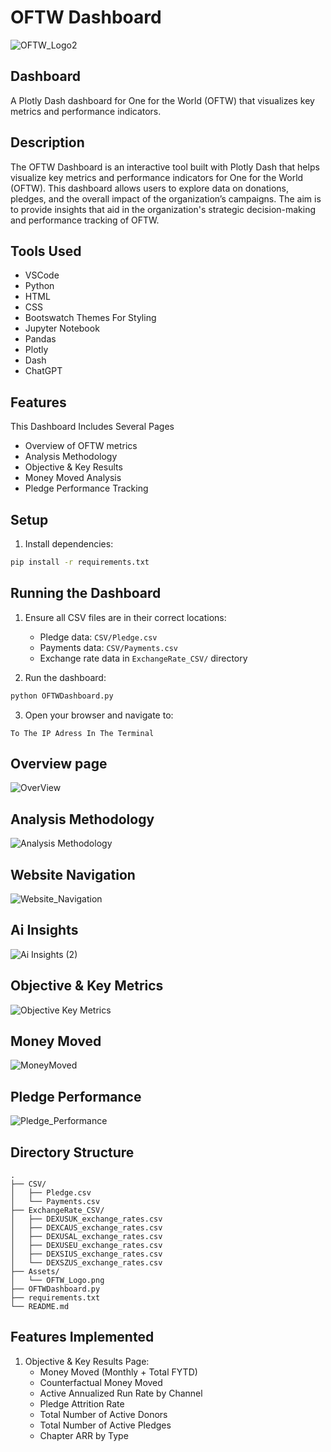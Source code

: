 # OFTW Dashboard
![OFTW_Logo2](https://github.com/user-attachments/assets/1c7e5d59-76a2-4802-bd48-2920c54359ff)

## Dashboard
A Plotly Dash dashboard for One for the World (OFTW) that visualizes key metrics and performance indicators.

## Description

The OFTW Dashboard is an interactive tool built with Plotly Dash that helps visualize key metrics and performance indicators for One for the World (OFTW). This dashboard allows users to explore data on donations, pledges, and the overall impact of the organization’s campaigns. The aim is to provide insights that aid in the organization's strategic decision-making and performance tracking of OFTW.

## Tools Used
- VSCode
- Python
- HTML
- CSS
- Bootswatch Themes For Styling
- Jupyter Notebook
- Pandas
- Plotly
- Dash
- ChatGPT

## Features

This Dashboard Includes Several Pages
- Overview of OFTW metrics
- Analysis Methodology
- Objective & Key Results
- Money Moved Analysis
- Pledge Performance Tracking

## Setup
1. Install dependencies:
```bash
pip install -r requirements.txt
```

## Running the Dashboard

1. Ensure all CSV files are in their correct locations:
   - Pledge data: `CSV/Pledge.csv`
   - Payments data: `CSV/Payments.csv`
   - Exchange rate data in `ExchangeRate_CSV/` directory

2. Run the dashboard:
```bash
python OFTWDashboard.py
```

3. Open your browser and navigate to:
```
To The IP Adress In The Terminal
```
## Overview page
![OverView](https://github.com/user-attachments/assets/b74d34e3-4c48-44ac-9ef6-a848d2b3cd7f)
## Analysis Methodology
![Analysis   Methodology](https://github.com/user-attachments/assets/b54d8a2a-0280-44e9-b275-04d5dced8c23)
## Website Navigation
![Website_Navigation](https://github.com/user-attachments/assets/1fc1df33-6a3e-4ac8-8b61-896a12cd3e2a)
## Ai Insights
![Ai Insights (2)](https://github.com/user-attachments/assets/207abaa9-f0ec-408c-bfa5-6acf74212494)
## Objective & Key Metrics
![Objective   Key Metrics](https://github.com/user-attachments/assets/4087fdc1-4aa1-414e-b32d-79cb3c430a79)
## Money Moved
![MoneyMoved](https://github.com/user-attachments/assets/482c1b16-bc68-4dd3-9605-306e688b9971)
## Pledge Performance
![Pledge_Performance](https://github.com/user-attachments/assets/244acd7a-45c9-4b1b-b256-74f63c0c0337)


## Directory Structure

```
.
├── CSV/
│   ├── Pledge.csv
│   └── Payments.csv
├── ExchangeRate_CSV/
│   ├── DEXUSUK_exchange_rates.csv
│   ├── DEXCAUS_exchange_rates.csv
│   ├── DEXUSAL_exchange_rates.csv
│   ├── DEXUSEU_exchange_rates.csv
│   ├── DEXSIUS_exchange_rates.csv
│   └── DEXSZUS_exchange_rates.csv
├── Assets/
│   └── OFTW_Logo.png
├── OFTWDashboard.py
├── requirements.txt
└── README.md
```

## Features Implemented

1. Objective & Key Results Page:
   - Money Moved (Monthly + Total FYTD)
   - Counterfactual Money Moved
   - Active Annualized Run Rate by Channel
   - Pledge Attrition Rate
   - Total Number of Active Donors
   - Total Number of Active Pledges
   - Chapter ARR by Type

